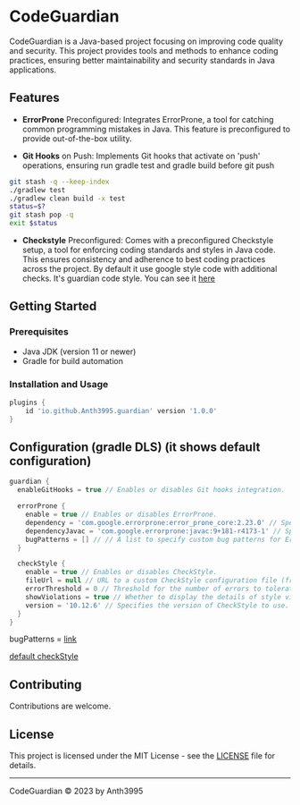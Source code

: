 # CodeGuardian

CodeGuardian is a Java-based project focusing on improving code quality and security. This project provides tools and methods to enhance coding practices, ensuring better maintainability and security standards in Java applications.

## Features

- **ErrorProne** Preconfigured: Integrates ErrorProne, a tool for catching common programming mistakes in Java. This feature is preconfigured to provide out-of-the-box utility.

- **Git Hooks** on Push: Implements Git hooks that activate on 'push' operations, ensuring run gradle test and gradle build before git push

```bash
git stash -q --keep-index
./gradlew test
./gradlew clean build -x test
status=$?
git stash pop -q
exit $status
```

- **Checkstyle** Preconfigured: Comes with a preconfigured Checkstyle setup, a tool for enforcing coding standards and styles in Java code.
   This ensures consistency and adherence to best coding practices across the project. By default it use google style code with additional checks. It's guardian code style.
   You can see it [here](plugin/src/main/resources/guardian-checkstyle.xml)

## Getting Started

### Prerequisites

- Java JDK (version 11 or newer)
- Gradle for build automation

### Installation and Usage

```gradle
plugins {
    id 'io.github.Anth3995.guardian' version '1.0.0'
}
```

## Configuration (gradle DLS) (it shows default configuration)
```gradle    
guardian {
  enableGitHooks = true // Enables or disables Git hooks integration.

  errorProne {
    enable = true // Enables or disables ErrorProne.
    dependency = 'com.google.errorprone:error_prone_core:2.23.0' // Specifies the dependency (errorprone) for ErrorProne
    dependencyJavac = 'com.google.errorprone:javac:9+181-r4173-1' // Specifies the dependency (errorproneJavac) for ErrorProne javac.
    bugPatterns = [] // // A list to specify custom bug patterns for ErrorProne to detect.
  } 

  checkStyle {
    enable = true // Enables or disables CheckStyle.
    fileUrl = null // URL to a custom CheckStyle configuration file (from S3 for example); the default is using [link]
    errorThreshold = 0 // Threshold for the number of errors to tolerate before failing the build.
    showViolations = true // Whether to display the details of style violations.
    version = '10.12.6' // Specifies the version of CheckStyle to use.
  }
}

```

bugPatterns = [link](https://github.com/Anth3995/CodeGuardian/blob/35d0f125ec5b8dc1a9e36ad9b7f3f2923180de6d/plugin/src/main/java/io/github/Anth3995/guardian/extention/ErrorProneExtension.java#L13-L139)

[default checkStyle](https://github.com/Anth3995/CodeGuardian/blob/master/plugin/src/main/resources/guardian-checkstyle.xml)

## Contributing

Contributions are welcome.

## License

This project is licensed under the MIT License - see the [LICENSE](LICENSE) file for details.

---

CodeGuardian © 2023 by Anth3995
